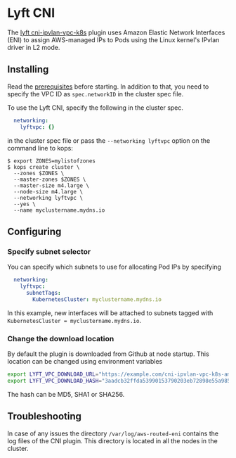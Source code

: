 # Lyft CNI

The [lyft cni-ipvlan-vpc-k8s](https://github.com/lyft/cni-ipvlan-vpc-k8s) plugin uses Amazon Elastic Network Interfaces (ENI) to assign AWS-managed IPs to Pods using the Linux kernel's IPvlan driver in L2 mode.

## Installing

Read the [prerequisites](https://github.com/lyft/cni-ipvlan-vpc-k8s#prerequisites) before starting. In addition to that, you need to specify the VPC ID as `spec.networkID` in the cluster spec file.

To use the Lyft CNI, specify the following in the cluster spec.

```yaml
  networking:
    lyftvpc: {}
```

in the cluster spec file or pass the `--networking lyftvpc` option on the command line to kops:

```console
$ export ZONES=mylistofzones
$ kops create cluster \
  --zones $ZONES \
  --master-zones $ZONES \
  --master-size m4.large \
  --node-size m4.large \
  --networking lyftvpc \
  --yes \
  --name myclustername.mydns.io
```

## Configuring

### Specify subnet selector

You can specify which subnets to use for allocating Pod IPs by specifying

```yaml
  networking:
    lyftvpc:
      subnetTags:
        KubernetesCluster: myclustername.mydns.io
```

In this example, new interfaces will be attached to subnets tagged with `KubernetesCluster = myclustername.mydns.io`.

### Change the download location

By default the plugin is downloaded from Github at node startup.  This location can be changed using environment variables

```bash
export LYFT_VPC_DOWNLOAD_URL="https://example.com/cni-ipvlan-vpc-k8s-amd64-v0.6.0.tar.gz"
export LYFT_VPC_DOWNLOAD_HASH="3aadcb32ffda53990153790203eb72898e55a985207aa5b4451357f9862286f0"
```

The hash can be MD5, SHA1 or SHA256.

## Troubleshooting

In case of any issues the directory `/var/log/aws-routed-eni` contains the log files of the CNI plugin. This directory is located in all the nodes in the cluster.

